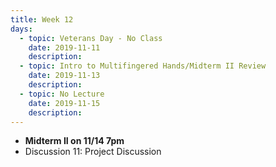 ```yaml
---
title: Week 12
days:
  - topic: Veterans Day - No Class
    date: 2019-11-11
    description: 
  - topic: Intro to Multifingered Hands/Midterm II Review
    date: 2019-11-13
    description: 
  - topic: No Lecture
    date: 2019-11-15
    description: 
---
```


- **Midterm II on 11/14 7pm**
- Discussion 11: Project Discussion
